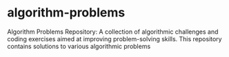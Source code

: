 # algorithm-problems
Algorithm Problems Repository: A collection of algorithmic challenges and coding exercises aimed at improving problem-solving skills. This repository contains solutions to various algorithmic problems
